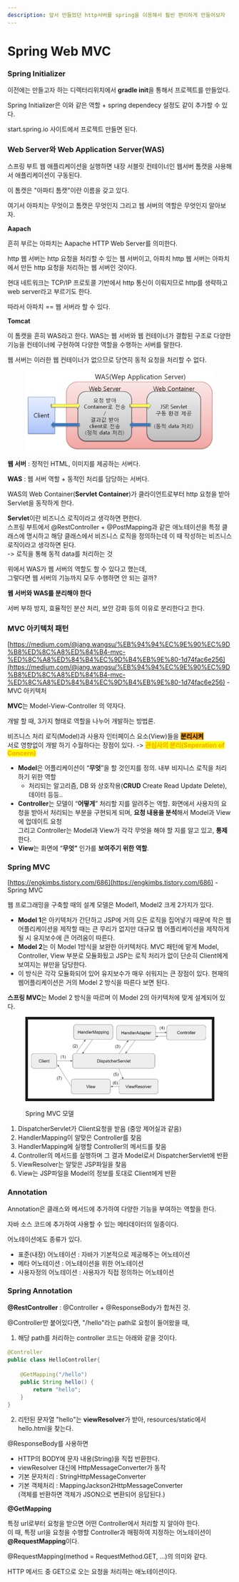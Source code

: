 ```yaml
---
description: 앞서 만들었던 http서버를 spring을 이용해서 훨씬 편리하게 만들어보자
---
```


# Spring Web MVC

### Spring Initializer

이전에는 만들고자 하는 디렉터리위치에서  **gradle init**을 통해서 프로젝트를 만들었다.

Spring Initializer은 이와 같은 역할 + spring dependecy 설정도 같이 추가할 수 있다.

start.spring.io 사이트에서 프로젝트 만들면 된다.

### Web Server와 Web Application Server(WAS)

스프링 부트 웹 애플리케이션을 실행하면 내장 서블릿 컨테이너인 웹서버 톰캣을 사용해서 애플리케이션이 구동된다.

이 톰캣은 "아파티 톰캣"이란 이름을 갖고 있다.

여기서 아파치는 무엇이고 톰캣은 무엇인지 그리고 웹 서버의 역할은 무엇인지 알아보자.

**Aapach**

흔히 부르는 아파치는 Aapache HTTP Web Server를 의미한다.

http 웹 서버는 http 요청을 처리할 수 있는 웹 서버이고, 아파치 http 웹 서버는 아파치에서 만든 http 요청을 처리하는 웹 서버인 것이다.&#x20;

현대 네트워크는 TCP/IP 프로토콜 기반에서 http 통신이 이뤄지므로 http를 생략하고 web server라고 부르기도 한다.

따라서 아파치 == 웹 서버라 할 수 있다.

**Tomcat**

이 톰캣을 흔히 WAS라고 한다. WAS는 웹 서버와 웹 컨테이너가 결합된 구조로 다양한 기능을 컨테이너에 구현하여 다양한 역할을 수행하는 서버를 말한다.

웹 서버는 이러한 웹 컨테이너가 없으므로 당연히 동적 요청을 처리할 수 없다.

<figure><img src="../../.gitbook/assets/WAS 구조.png" alt=""><figcaption></figcaption></figure>

**웹 서버** : 정적인 HTML, 이미지를 제공하는 서버다.

**WAS** : 웹 서버 역할 + 동적인 처리를 담당하는 서버다.

WAS의 Web Container(**Servlet Container**)가 클라이언트로부터 http 요청을 받아 Servlet을 동작하게 한다.

**Servlet**이란 비즈니스 로직이라고 생각하면 편한다. \
스프링 부트에서 @RestController + @PostMapping과 같은 애노테이션을 특정 클래스에 명시하고 해당 클래스에서 비즈니스 로직을 정의하는데 이 때 작성하는 비즈니스 로직이라고 생각하면 된다.\
\-> 로직을 통해 동적 data를 처리하는 것

위에서 WAS가 웹 서버의 역할도 할 수 있다고 했는데, \
그렇다면 웹 서버의 기능까지 모두 수행하면 안 되는 걸까?

**웹 서버와 WAS를 분리해야 한다**&#x20;

서버 부하 방지, 효율적인 분산 처리,  보안 강화 등의 이유로 분리한다고 한다.

### MVC 아키텍처 패턴

[https://medium.com/@jang.wangsu/%EB%94%94%EC%9E%90%EC%9D%B8%ED%8C%A8%ED%84%B4-mvc-%ED%8C%A8%ED%84%B4%EC%9D%B4%EB%9E%80-1d74fac6e256](https://medium.com/@jang.wangsu/%EB%94%94%EC%9E%90%EC%9D%B8%ED%8C%A8%ED%84%B4-mvc-%ED%8C%A8%ED%84%B4%EC%9D%B4%EB%9E%80-1d74fac6e256) - MVC 아키텍처

**MVC**는 Model-View-Controller 의 약자다.

개발 할 때, 3가지 형태로 역할을 나누어 개발하는 방법론.

비즈니스 처리 로직(Model)과 사용자 인터페이스 요소(View)들을 <mark style="background-color:orange;">**분리시켜**</mark> \
서로 영향없이 개발 하기 수월하다는 장점이 있다. -> <mark style="color:orange;">**관심사의 분리(Seperation of Concern)**</mark>

* **Model**은 어플리케이션이 “**무엇**”을 할 것인지를 정의. 내부 비지니스 로직을 처리하기 위한 역할
  * 처리되는 알고리즘, DB 와 상호작용(**CRUD** Create Read Update Delete), 데이터 등등..
* **Controller**는 모델이 “**어떻게**” 처리할 지를 알려주는 역할. 화면에서 사용자의 요청을 받아서 처리되는 부분을 구현되게 되며, **요청 내용을 분석**해서 Model과 View에 업데이트 요청\
  그리고 Controller는 Model과 View가 각각 무엇을 해야 할 지를 알고 있고, **통제**한다. &#x20;
* **View**는 화면에 “**무엇”** 인가를 **보여주기 위한 역할**.&#x20;

### Spring MVC

[https://engkimbs.tistory.com/686](https://engkimbs.tistory.com/686) - Spring MVC

웹 프로그래밍을 구축할 때의 설계 모델은 Model1, Model2 크게 2가지가 있다.

* **Model 1**은 아키텍처가 간단하고 JSP에 거의 모든 로직을 집어넣기 때문에 작은 웹 어플리케이션을 제작할 때는 큰 무리가 없지만 대규모 웹 어플리케이션을 제작하게 될 시 유지보수에 큰 어려움이 따른다.
* **Model 2**는 이 Model 1방식을 보완한 아키텍처다. MVC 패턴에 맡게 Model, Controller, View 부분로 모듈화됬고 JSP는 로직 처리가 없이 단순히 Client에게 보여지는 뷰만을 담당한다.
* 이 방식은 각각 모듈화되어 있어 유지보수가 매우 쉬워지는 큰 장점이 있다. 현재의 웹어플리케이션은 거의 Model 2 방식을 따른다 보면 된다.

**스프링 MVC**는 Model 2 방식을 따르며 이 Model 2의 아키텍처에 맞게 설계되어 있다.

<figure><img src="../../.gitbook/assets/스프링 MVC.jpg" alt=""><figcaption><p>Spring MVC 모델</p></figcaption></figure>

1. DispatcherServlet가 Client요청을 받음 (중앙 제어실과 같음)
2. HandlerMapping이 알맞은 Controller를 찾음
3. HandlerMapping에 실행할 Controller의 메서드를 찾음&#x20;
4. Controller의 메서드를 실행하며 그 결과 Model로서 DispatcherServlet에 반환
5. ViewResolver는 알맞은 JSP파일을 찾음
6. View는 JSP파일을 Model의 정보를 토대로 Client에게 반환

### Annotation

Annotation은 클래스와 메서드에 추가하여 다양한 기능을 부여하는 역할을 한다.

자바 소스 코드에 추가하여 사용할 수 있는 메타데이터의 일종이다.

어노테이션에도 종류가 있다.

* 표준(내장) 어노테이션 : 자바가 기본적으로 제공해주는 어노테이션
* 메타 어노테이션 : 어노테이션을 위한 어노테이션
* 사용자정의 어노테이션 : 사용자가 직접 정의하는 어노테이션

### Spring Annotation

**@RestController** : @Controller + @ResponseBody가 합쳐진 것.

@Controller만 붙어있다면, "/hello"라는 path로 요청이 들어왔을 때,&#x20;

1. 해당 path를 처리하는 controller 코드는 아래와 같을 것이다.

```java
@Controller
public class HelloController{
    
    @GetMapping("/hello")
    public String hello() {
        return "hello";
    }
}
```

2. 리턴된 문자열 "hello"는 **viewResolver**가 받아, resources/static에서 hello.html을 찾는다.

@ResponseBody를 사용하면

* HTTP의 BODY에 문자 내용(String)을 직접 반환한다.
* viewResolver 대신에 HttpMessageConverter가 동작
* 기본 문자처리 : StringHttpMessageConverter
* 기본 객체처리 : MappingJackson2HttpMessageConverter\
  (객체를 반환하면 객체가 JSON으로 변환되어 응답된다.)



**@GetMapping**

특정 url로부터 요청을 받으면 어떤 Controller에서 처리할 지 알아야 한다.\
이 때, 특정 url을 요청을 수행할 Controller과 매핑하여 지정하는 어노테이션이 **@RequestMapping**이다.

@RequestMapping(method = RequestMethod.GET, ...)의 의미와 같다.

HTTP 메서드 중 GET으로 오는 요청을 처리하는 애노테이션이다.





